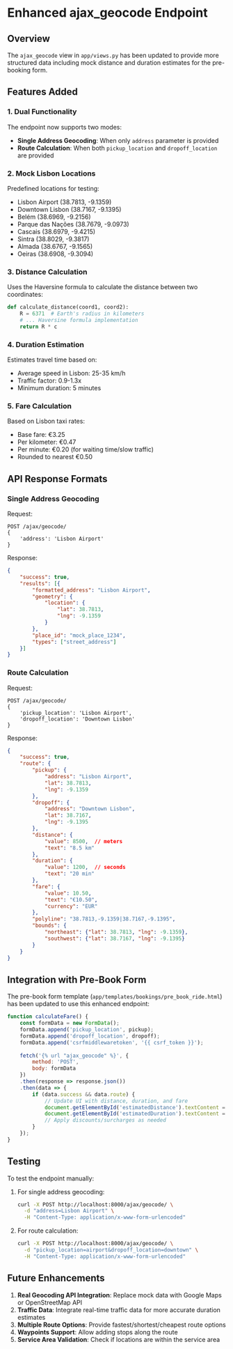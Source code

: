 # Enhanced ajax_geocode Endpoint

## Overview
The `ajax_geocode` view in `app/views.py` has been updated to provide more structured data including mock distance and duration estimates for the pre-booking form.

## Features Added

### 1. Dual Functionality
The endpoint now supports two modes:
- **Single Address Geocoding**: When only `address` parameter is provided
- **Route Calculation**: When both `pickup_location` and `dropoff_location` are provided

### 2. Mock Lisbon Locations
Predefined locations for testing:
- Lisbon Airport (38.7813, -9.1359)
- Downtown Lisbon (38.7167, -9.1395)
- Belém (38.6969, -9.2156)
- Parque das Nações (38.7679, -9.0973)
- Cascais (38.6979, -9.4215)
- Sintra (38.8029, -9.3817)
- Almada (38.6767, -9.1565)
- Oeiras (38.6908, -9.3094)

### 3. Distance Calculation
Uses the Haversine formula to calculate the distance between two coordinates:
```python
def calculate_distance(coord1, coord2):
    R = 6371  # Earth's radius in kilometers
    # ... Haversine formula implementation
    return R * c
```

### 4. Duration Estimation
Estimates travel time based on:
- Average speed in Lisbon: 25-35 km/h
- Traffic factor: 0.9-1.3x
- Minimum duration: 5 minutes

### 5. Fare Calculation
Based on Lisbon taxi rates:
- Base fare: €3.25
- Per kilometer: €0.47
- Per minute: €0.20 (for waiting time/slow traffic)
- Rounded to nearest €0.50

## API Response Formats

### Single Address Geocoding
Request:
```
POST /ajax/geocode/
{
    'address': 'Lisbon Airport'
}
```

Response:
```json
{
    "success": true,
    "results": [{
        "formatted_address": "Lisbon Airport",
        "geometry": {
            "location": {
                "lat": 38.7813,
                "lng": -9.1359
            }
        },
        "place_id": "mock_place_1234",
        "types": ["street_address"]
    }]
}
```

### Route Calculation
Request:
```
POST /ajax/geocode/
{
    'pickup_location': 'Lisbon Airport',
    'dropoff_location': 'Downtown Lisbon'
}
```

Response:
```json
{
    "success": true,
    "route": {
        "pickup": {
            "address": "Lisbon Airport",
            "lat": 38.7813,
            "lng": -9.1359
        },
        "dropoff": {
            "address": "Downtown Lisbon",
            "lat": 38.7167,
            "lng": -9.1395
        },
        "distance": {
            "value": 8500,  // meters
            "text": "8.5 km"
        },
        "duration": {
            "value": 1200,  // seconds
            "text": "20 min"
        },
        "fare": {
            "value": 10.50,
            "text": "€10.50",
            "currency": "EUR"
        },
        "polyline": "38.7813,-9.1359|38.7167,-9.1395",
        "bounds": {
            "northeast": {"lat": 38.7813, "lng": -9.1359},
            "southwest": {"lat": 38.7167, "lng": -9.1395}
        }
    }
}
```

## Integration with Pre-Book Form

The pre-book form template (`app/templates/bookings/pre_book_ride.html`) has been updated to use this enhanced endpoint:

```javascript
function calculateFare() {
    const formData = new FormData();
    formData.append('pickup_location', pickup);
    formData.append('dropoff_location', dropoff);
    formData.append('csrfmiddlewaretoken', '{{ csrf_token }}');
    
    fetch('{% url "ajax_geocode" %}', {
        method: 'POST',
        body: formData
    })
    .then(response => response.json())
    .then(data => {
        if (data.success && data.route) {
            // Update UI with distance, duration, and fare
            document.getElementById('estimatedDistance').textContent = data.route.distance.text;
            document.getElementById('estimatedDuration').textContent = data.route.duration.text;
            // Apply discounts/surcharges as needed
        }
    });
}
```

## Testing

To test the endpoint manually:

1. For single address geocoding:
   ```bash
   curl -X POST http://localhost:8000/ajax/geocode/ \
     -d "address=Lisbon Airport" \
     -H "Content-Type: application/x-www-form-urlencoded"
   ```

2. For route calculation:
   ```bash
   curl -X POST http://localhost:8000/ajax/geocode/ \
     -d "pickup_location=airport&dropoff_location=downtown" \
     -H "Content-Type: application/x-www-form-urlencoded"
   ```

## Future Enhancements

1. **Real Geocoding API Integration**: Replace mock data with Google Maps or OpenStreetMap API
2. **Traffic Data**: Integrate real-time traffic data for more accurate duration estimates
3. **Multiple Route Options**: Provide fastest/shortest/cheapest route options
4. **Waypoints Support**: Allow adding stops along the route
5. **Service Area Validation**: Check if locations are within the service area